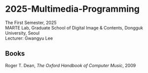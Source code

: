 # 2025-Multimedia-Programming

The First Semester, 2025    
MARTE Lab, Graduate School of Digital Image & Contents, Dongguk University, Seoul    
Lecturer: Gwangyu Lee

## Books
Roger T. Dean, *The Oxford Handbook of Computer Music*, 2009    
